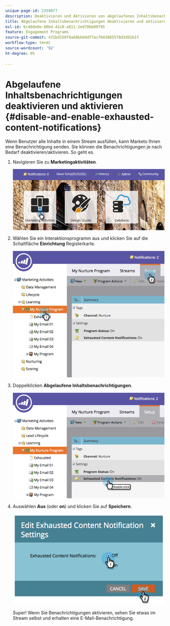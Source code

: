 ```yaml
---
unique-page-id: 2359877
description: Deaktivieren und Aktivieren von abgelaufenen Inhaltsbenachrichtigungen - Marketo Docs - Produktdokumentation
title: Abgelaufene Inhaltsbenachrichtigungen deaktivieren und aktivieren
exl-id: 6c40de8e-80bd-41c0-a811-2ed70bb09795
feature: Engagement Programs
source-git-commit: 431bd258f9a68bbb9df7acf043085578d3d91b1f
workflow-type: tm+mt
source-wordcount: '92'
ht-degree: 0%

---
```


# Abgelaufene Inhaltsbenachrichtigungen deaktivieren und aktivieren {#disable-and-enable-exhausted-content-notifications}

Wenn Benutzer alle Inhalte in einem Stream ausfüllen, kann Marketo Ihnen eine Benachrichtigung senden. Sie können die Benachrichtigungen je nach Bedarf deaktivieren/aktivieren. So geht es.

1. Navigieren Sie zu **Marketingaktivitäten**.

   ![](assets/login-marketing-activities-1.png)

1. Wählen Sie ein Interaktionsprogramm aus und klicken Sie auf die Schaltfläche **Einrichtung** Registerkarte.

   ![](assets/setuptab.jpg)

1. Doppelklicken **Abgelaufene Inhaltsbenachrichtigungen**.

   ![](assets/image2014-9-15-17-3a28-3a11.png)

1. Auswählen **Aus** (oder **on**) und klicken Sie auf **Speichern**.

   ![](assets/image2014-9-15-17-3a28-3a15.png)

   Super! Wenn Sie Benachrichtigungen aktivieren, sehen Sie etwas im Stream selbst und erhalten eine E-Mail-Benachrichtigung.
